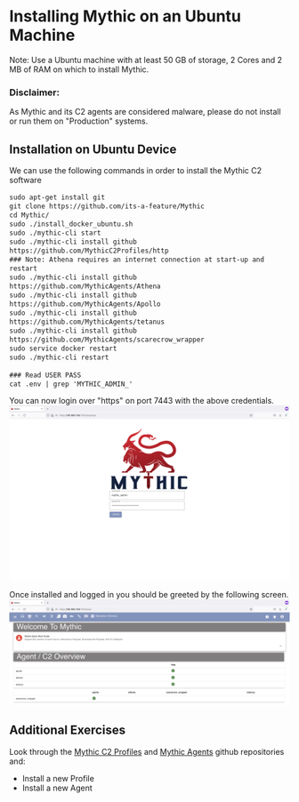# Installing Mythic on an Ubuntu Machine

Note: Use a Ubuntu machine with at least 50 GB of storage, 2 Cores and 2 MB of RAM on which to install Mythic.

### Disclaimer:
As Mythic and its C2 agents are considered malware, please do not install or run them on "Production" systems.

## Installation on Ubuntu Device

We can use the following commands in order to install the Mythic C2 software 

```
sudo apt-get install git
git clone https://github.com/its-a-feature/Mythic
cd Mythic/
sudo ./install_docker_ubuntu.sh 
sudo ./mythic-cli start
sudo ./mythic-cli install github https://github.com/MythicC2Profiles/http
### Note: Athena requires an internet connection at start-up and restart
sudo ./mythic-cli install github https://github.com/MythicAgents/Athena
sudo ./mythic-cli install github https://github.com/MythicAgents/Apollo
sudo ./mythic-cli install github https://github.com/MythicAgents/tetanus
sudo ./mythic-cli install github https://github.com/MythicAgents/scarecrow_wrapper
sudo service docker restart
sudo ./mythic-cli restart

### Read USER PASS
cat .env | grep 'MYTHIC_ADMIN_'
```

You can now login over "https" on port 7443 with the above credentials.
<img src="Images/login.png">
<br/>

Once installed and logged in you should be greeted by the following screen.
<img src="Images/welcome.png">

## Additional Exercises
Look through the [Mythic C2 Profiles](https://github.com/MythicC2Profiles) and [Mythic Agents](https://github.com/MythicAgents) github repositories and:
- Install a new Profile
- Install a new Agent